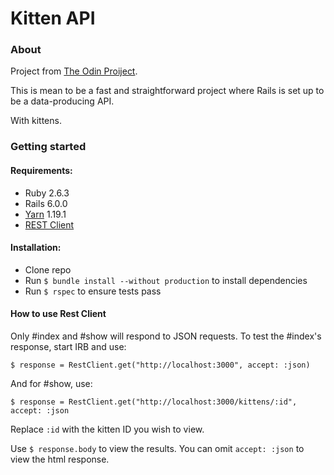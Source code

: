 # Kitten API
### About

Project from [The Odin Proiject](https://www.theodinproject.com/courses/ruby-on-rails/lessons/apis).

This is mean to be a fast and straightforward project where Rails is set up to be a data-producing API.

With kittens.


### Getting started

#### Requirements:
* Ruby 2.6.3
* Rails 6.0.0
* [Yarn](https://yarnpkg.com/en/docs/install) 1.19.1
* [REST Client](https://github.com/rest-client/rest-client)

#### Installation:
* Clone repo
* Run ```$ bundle install --without production``` to install dependencies
* Run ```$ rspec``` to ensure tests pass

#### How to use Rest Client
Only #index and #show will respond to JSON requests.
To test the #index's response, start IRB and use:

```$ response = RestClient.get("http://localhost:3000", accept: :json)```

And for #show, use:

```$ response = RestClient.get("http://localhost:3000/kittens/:id", accept: :json```

Replace ```:id``` with the kitten ID you wish to view.

Use ```$ response.body``` to view the results. You can omit
```accept: :json``` to view the html response.
